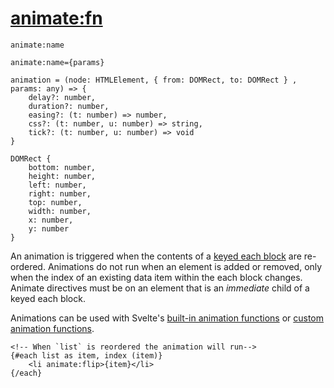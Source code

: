 # [animate:fn](https://svelte.dev/docs/element-directives#animate-fn)
```sveltehtml
animate:name

animate:name={params}

animation = (node: HTMLElement, { from: DOMRect, to: DOMRect } , params: any) => {
	delay?: number,
	duration?: number,
	easing?: (t: number) => number,
	css?: (t: number, u: number) => string,
	tick?: (t: number, u: number) => void
}

DOMRect {
	bottom: number,
	height: number,
	left: number,
	right: number,
	top: number,
	width: number,
	x: number,
	y: number
}
```
An animation is triggered when the contents of a [keyed each block](/template-syntax/logic-blocks/each) are re-ordered. Animations do not run when an element is added or removed, only when the index of an existing data item within the each block changes. Animate directives must be on an element that is an _immediate_ child of a keyed each block.

Animations can be used with Svelte's [built-in animation functions](/runtime/svelte-animate) or [custom animation functions](/template-syntax/element-directives/custom-animation-functions).
```sveltehtml
<!-- When `list` is reordered the animation will run-->
{#each list as item, index (item)}
	<li animate:flip>{item}</li>
{/each}
```
